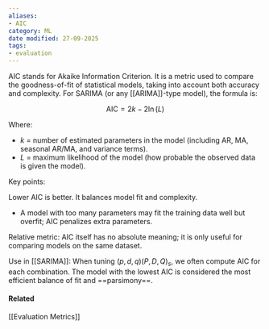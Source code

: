 ```yaml
---
aliases:
- AIC
category: ML
date modified: 27-09-2025
tags:
- evaluation
---
```

AIC stands for Akaike Information Criterion. It is a metric used to compare the goodness-of-fit of statistical models, taking into account both accuracy and complexity. For SARIMA (or any [[ARIMA]]-type model), the formula is:

$$
\text{AIC} = 2k - 2\ln(L)
$$

Where:

* $k$ = number of estimated parameters in the model (including AR, MA, seasonal AR/MA, and variance terms).
* $L$ = maximum likelihood of the model (how probable the observed data is given the model).

Key points:

Lower AIC is better. It balances model fit and complexity.
   * A model with too many parameters may fit the training data well but overfit; AIC penalizes extra parameters.

Relative metric: AIC itself has no absolute meaning; it is only useful for comparing models on the same dataset.

Use in [[SARIMA]]: When tuning $(p,d,q)(P,D,Q)_s$, we often compute AIC for each combination. The model with the lowest AIC is considered the most efficient balance of fit and ==parsimony==.

#### Related

[[Evaluation Metrics]]